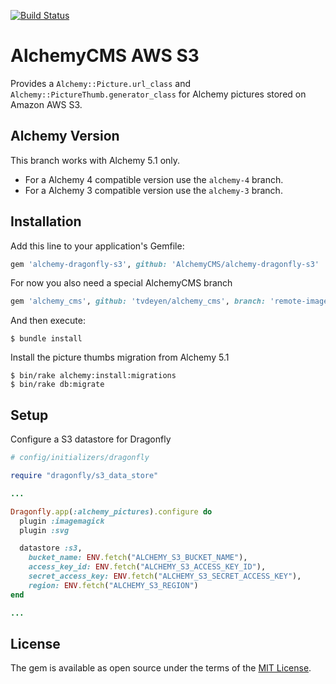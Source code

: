 [![Build Status](https://travis-ci.com/AlchemyCMS/alchemy-dragonfly-s3.svg?branch=master)](https://travis-ci.com/AlchemyCMS/alchemy-dragonfly-s3)

# AlchemyCMS AWS S3

Provides a `Alchemy::Picture.url_class` and `Alchemy::PictureThumb.generator_class` for Alchemy pictures stored on Amazon AWS S3.

## Alchemy Version

This branch works with Alchemy 5.1 only.

- For a Alchemy 4 compatible version use the `alchemy-4` branch.
- For a Alchemy 3 compatible version use the `alchemy-3` branch.

## Installation

Add this line to your application's Gemfile:

```ruby
gem 'alchemy-dragonfly-s3', github: 'AlchemyCMS/alchemy-dragonfly-s3'
```

For now you also need a special AlchemyCMS branch

```ruby
gem 'alchemy_cms', github: 'tvdeyen/alchemy_cms', branch: 'remote-images'
```

And then execute:

```
$ bundle install
```

Install the picture thumbs migration from Alchemy 5.1

```
$ bin/rake alchemy:install:migrations
$ bin/rake db:migrate
```

## Setup

Configure a S3 datastore for Dragonfly

```ruby
# config/initializers/dragonfly

require "dragonfly/s3_data_store"

...

Dragonfly.app(:alchemy_pictures).configure do
  plugin :imagemagick
  plugin :svg

  datastore :s3,
    bucket_name: ENV.fetch("ALCHEMY_S3_BUCKET_NAME"),
    access_key_id: ENV.fetch("ALCHEMY_S3_ACCESS_KEY_ID"),
    secret_access_key: ENV.fetch("ALCHEMY_S3_SECRET_ACCESS_KEY"),
    region: ENV.fetch("ALCHEMY_S3_REGION")
end

...
```

## License
The gem is available as open source under the terms of the [MIT License](https://opensource.org/licenses/MIT).
